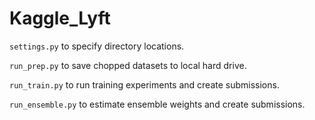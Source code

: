 # Kaggle_Lyft

``settings.py`` to specify directory locations.

``run_prep.py`` to save chopped datasets to local hard drive.

``run_train.py`` to run training experiments and create submissions.

``run_ensemble.py`` to estimate ensemble weights and create submissions.
